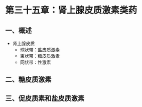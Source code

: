 # 第三十五章：肾上腺皮质激素类药

## 一、概述

- 肾上腺皮质
  - 球状带：盐皮质激素
  - 束状带：糖皮质激素
  - 网状带：性激素

## 二、糖皮质激素



## 三、促皮质素和盐皮质激素